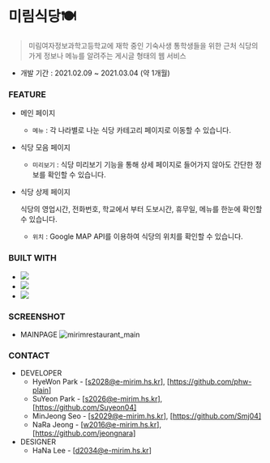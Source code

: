 # 미림식당🍽

>  미림여자정보과학고등학교에 재학 중인 기숙사생 통학생들을 위한 근처 식당의 가게 정보나 메뉴를 알려주는 게시글 형태의 웹 서비스

* 개발 기간 : 2021.02.09 ~ 2021.03.04 (약 1개월)

### FEATURE

* 메인 페이지
  * ```메뉴``` : 각 나라별로 나눈 식당 카테고리 페이지로 이동할 수 있습니다.
* 식당 모음 페이지
  * ```미리보기``` : 식당 미리보기 기능을 통해 상세 페이지로 들어가지 않아도 간단한 정보를 확인할 수 있습니다. 
* 식당 상제 페이지
  <p>식당의 영업시간, 전화번호, 학교에서 부터 도보시간, 휴무일, 메뉴를 한눈에 확인할 수 있습니다.</p>
  
  * ```위치``` : Google MAP API를 이용하여 식당의 위치를 확인할 수 있습니다.
### BUILT WITH

* <img src="https://img.shields.io/badge/HTML5-E34F26?style=flat-square&logo=HTML5&logoColor=white"/></a>
* <img src="https://img.shields.io/badge/CSS3-1572B6?style=flat-square&logo=CSS3&logoColor=white"/></a>
* <img src="https://img.shields.io/badge/JavaScript-F7DF1E?style=flat-square&logo=JavaScript&logoColor=white"/></a>

### SCREENSHOT

* MAINPAGE
![mirimrestaurant_main](https://user-images.githubusercontent.com/79081836/125162459-e8c40e80-e1c2-11eb-9486-e6143d2d4157.JPG)


### CONTACT

* DEVELOPER
  * HyeWon Park - [s2028@e-mirim.hs.kr], [https://github.com/phw-plain]
  * SuYeon Park - [s2026@e-mirim.hs.kr], [https://github.com/Suyeon04]
  * MinJeong Seo - [s2029@e-mirim.hs.kr], [https://github.com/Smj04]
  * NaRa Jeong - [w2016@e-mirim.hs.kr], [https://github.com/jeongnara]
* DESIGNER
  * HaNa Lee - [d2034@e-mirim.hs.kr]

